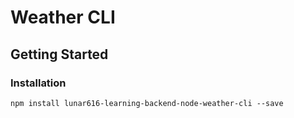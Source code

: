# Weather CLI
## Getting Started
### Installation

```console
npm install lunar616-learning-backend-node-weather-cli --save
```
